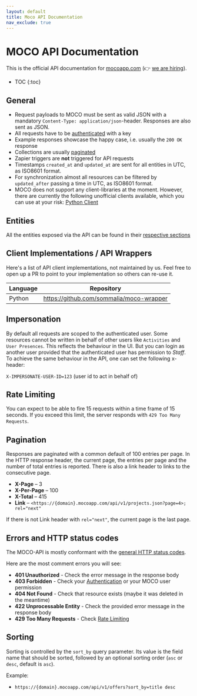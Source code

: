 ```yaml
---
layout: default
title: Moco API Documentation
nav_exclude: true
---
```


# MOCO API Documentation

This is the official API documentation for [mocoapp.com](https://www.mocoapp.com) (👉 [we are hiring](https://www.mocoapp.com/unternehmen/jobs)).

* TOC
{:toc}

## General

- Request payloads to MOCO must be sent as valid JSON with a mandatory `Content-Type: application/json`-header. Responses are also sent as JSON.
- All requests have to be [authenticated](authentication) with a key
- Example responses showcase the happy case, i.e. usually the `200 OK` response
- Collections are usually [paginated](#pagination)
- Zapier triggers are **not** triggered for API requests
- Timestamps `created_at` and `updated_at` are sent for all entities in UTC, as ISO8601 format.
- For synchronization almost all resources can be filtered by `updated_after` passing a time in UTC, as ISO8601 format.
- MOCO does not support any client-libraries at the moment. However, there are currently the following unofficial clients available, which you can use at your risk: [Python Client](https://github.com/sommalia/moco-wrapper)

## Entities

All the entities exposed via the API can be found in their [respective sections](entities.md)

## Client Implementations / API Wrappers

Here's a list of API client implementations, not maintained by us. Feel free to open up a PR to point to your implementation so others can re-use it.

| Language |                Repository                |
| -------- | :--------------------------------------: |
| Python   | https://github.com/sommalia/moco-wrapper |

## Impersonation

By default all requests are scoped to the authenticated user. Some resources cannot be written in behalf of other users like `Activities` and `User Presences`. This reflects the behaviour in the UI. But you can login as another user provided that the authenticated user has permission to _Staff_. To achieve the same behaviour in the API, one can set the following x-header:

`X-IMPERSONATE-USER-ID=123` (user id to act in behalf of)

## Rate Limiting

You can expect to be able to fire 15 requests within a time frame of 15 seconds. If you exceed this limit, the server responds with `429 Too Many Requests`.

## Pagination

Responses are paginated with a common default of 100 entries per page. In the HTTP response header, the current page, the entries per page and the number of total entries is reported. There is also a link header to links to the consecutive page.

- **X-Page** – 3
- **X-Per-Page** – 100
- **X-Total** – 415
- **Link** – `<https://{domain}.mocoapp.com/api/v1/projects.json?page=4>; rel="next"`

If there is not Link header with `rel="next"`, the current page is the last page.

## Errors and HTTP status codes

The MOCO-API is mostly conformant with the [general HTTP status codes](https://en.wikipedia.org/wiki/List_of_HTTP_status_codes).

Here are the most comment errors you will see:

- **401 Unauthorized** - Check the error message in the response body
- **403 Forbidden** - Check your [Authentication](#authentication) or your MOCO user permission
- **404 Not Found** - Check that resource exists (maybe it was deleted in the meantime)
- **422 Unprocessable Entity** - Check the provided error message in the response body
- **429 Too Many Requests** - Check [Rate Limiting](#rate-limiting)

## Sorting

Sorting is controlled by the `sort_by` query parameter. Its value is the field name that should be sorted, followed by an optional sorting order (`asc` or `desc`, default is `asc`).

Example:

- `https://{domain}.mocoapp.com/api/v1/offers?sort_by=title desc`


